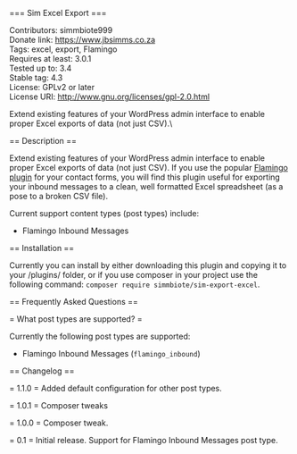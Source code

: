 === Sim Excel Export ===

Contributors: simmbiote999\
Donate link: https://www.jbsimms.co.za \
Tags: excel, export, Flamingo\
Requires at least: 3.0.1\
Tested up to: 3.4\
Stable tag: 4.3\
License: GPLv2 or later\
License URI: http://www.gnu.org/licenses/gpl-2.0.html  
 
Extend existing features of your WordPress admin interface to enable proper Excel exports of data (not just CSV).\
 
== Description ==  
 
Extend existing features of your WordPress admin interface to enable proper Excel exports of data (not just CSV).
If you use the popular [Flamingo plugin](https://wordpress.org/plugins/flamingo/) for your contact forms, you will find this plugin useful for exporting your inbound messages to a clean, well formatted Excel spreadsheet (as a pose to a broken CSV file).  

Current support content types (post types) include:

* Flamingo Inbound Messages

== Installation ==

Currently you can install by either downloading this plugin and copying it to your /plugins/ folder, or if you use composer in your project use the following command: 
`composer require simmbiote/sim-export-excel`.

== Frequently Asked Questions ==

= What post types are supported? =

Currently the following post types are supported:

* Flamingo Inbound Messages (`flamingo_inbound`)

== Changelog ==

= 1.1.0 =
Added default configuration for other post types.

= 1.0.1 =
Composer tweaks

= 1.0.0 =
Composer tweak.

= 0.1 =
Initial release. Support for Flamingo Inbound Messages post type.
